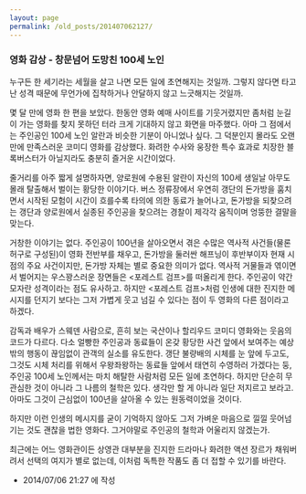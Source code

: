 ```yaml
---
layout: page
permalink: /old_posts/201407062127/
---
```


### 영화 감상 - 창문넘어 도망친 100세 노인

누구든 한 세기라는 세월을 살고 나면 모든 일에 초연해지는 것일까. 그렇지 않다면 타고난 성격 때문에 무언가에 집착하거나 안달하지 않고 느긋해지는 것일까.

몇 달 만에 영화 한 편을 보았다. 한동안 영화 예매 사이트를 기웃거렸지만 좀처럼 눈길이 가는 영화를 찾지 못하던 터라 크게 기대하지 않고 화면을 마주했다. 아마 그 점에서는 주인공인 100세 노인 알란과 비슷한 기분이 아니었나 싶다. 그 덕분인지 몰라도 오랜만에 만족스러운 코미디 영화를 감상했다. 화려한 수사와 웅장한 특수 효과로 치장한 블록버스터가 아닐지라도 충분히 즐거운 시간이었다.

줄거리를 아주 짧게 설명하자면, 양로원에 수용된 알란이 자신의 100세 생일날 아무도 몰래 탈출해서 벌이는 황당한 이야기다. 버스 정류장에서 우연히 갱단의 돈가방을 훔치면서 시작된 모험이 시간이 흐를수록 타의에 의한 동료가 늘어나고, 돈가방을 되찾으려는 갱단과 양로원에서 실종된 주인공을 찾으려는 경찰이 제각각 움직이며 엉뚱한 결말을 맞는다.

거창한 이야기는 없다. 주인공이 100년을 살아오면서 겪은 수많은 역사적 사건들(물론 허구로 구성된)이 영화 전반부를 채우고, 돈가방을 둘러싼 해프닝이 후반부이자 현재 시점의 주요 사건이지만, 돈가방 자체는 별로 중요한 의미가 없다. 역사적 거물들과 엮이면서 벌어지는 우스꽝스러운 장면들은 <포레스트 검프>를 떠올리게 한다. 주인공이 약간 모자란 성격이라는 점도 유사하고. 하지만 <포레스트 검프>처럼 인생에 대한 진지한 메시지를 던지기 보다는 그저 가볍게 웃고 넘길 수 있다는 점이 두 영화의 다른 점이라고 하겠다.

감독과 배우가 스웨덴 사람으로, 흔히 보는 국산이나 할리우드 코미디 영화와는 웃음의 코드가 다르다. 다소 얼빵한 주인공과 동료들이 온갖 황당한 사건 앞에서 보여주는 예상밖의 행동이 끊임없이 관객의 실소를 유도한다. 갱단 불량배의 시체를 눈 앞에 두고도, 그것도 시체 처리를 위해서 우왕좌왕하는 동료들 앞에서 태연히 수영하러 가겠다는 둥, 주인공 100세 노인께서는 마치 해탈한 사람처럼 모든 일에 초연하다. 하지만 단순히 무관심한 것이 아니라 그 나름의 철학은 있다. 생각만 할 게 아니라 일단 저지르고 보라고. 아마도 그것이 근심없이 100년을 살아올 수 있는 원동력이었을 것이다.

하지만 이런 인생의 메시지를 굳이 기억하지 않아도 그저 가벼운 마음으로 낄낄 웃어넘기는 것도 괜찮을 법한 영화다. 그거야말로 주인공의 철학과 어울리지 않겠는가.

최근에는 어느 영화관이든 상영관 대부분을 진지한 드라마나 화려한 액션 장르가 채워버려서 선택의 여지가 별로 없는데, 이처럼 독특한 작품도 좀 더 접할 수 있기를 바란다.




- 2014/07/06 21:27 에 작성
